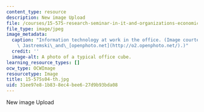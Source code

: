 ```yaml
---
content_type: resource
description: New image Upload
file: /courses/15-575-research-seminar-in-it-and-organizations-economic-perspectives-spring-2004/31ee97e81b838ec4bee627d9b93bda08_15-575s04-th.jpg
file_type: image/jpeg
image_metadata:
  caption: "Information technology at work in the office. (Image courtesy of Michael\
    \ Jastremski\_and\_[openphoto.net](http://o2.openphoto.net/).)"
  credit: ''
  image-alt: A photo of a typical office cube.
learning_resource_types: []
ocw_type: OCWImage
resourcetype: Image
title: 15-575s04-th.jpg
uid: 31ee97e8-1b83-8ec4-bee6-27d9b93bda08
---
```

New image Upload

